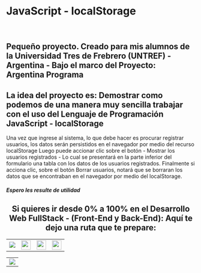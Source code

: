 <h1>JavaScript - localStorage</h1>
<br>
<h2>Pequeño proyecto. Creado para mis alumnos de la <strong> Universidad Tres de Frebrero (UNTREF) - Argentina - Bajo el marco del Proyecto: Argentina Programa</strong></h2>

<h2>La idea del proyecto es: Demostrar como podemos de una manera muy sencilla trabajar con el uso del Lenguaje de Programación JavaScript - localStorage
</h2>

<p>
Una vez que ingrese al sistema, lo que debe hacer es procurar registrar usuarios, los datos serán persistidos en el navegador por medio del recurso localStorage
Luego puede accionar clic sobre el botón - Mostrar los usuarios registrados - Lo cual se presentará en la parte inferior del formulario una tabla con los datos de 
los usuarios registrados.
Finalmente si acciona clic, sobre el botón Borrar usuarios, notará que se borraran los datos que se encontraban en el navegador por medio del localStorage. </p>

<h5>Espero les resulte de utilidad</h5>

<h2 style="text-align:center">Si quieres ir desde 0% a 100% en el <strong>Desarrollo Web FullStack</strong> - (Front-End y Back-End): Aquí te dejo una ruta que te prepare:</h2>
<table>
  <tr>
    <td>
      <img src="https://cedavilu.com/assets/img/cursos/cursos-1.png" >      
    </td>
    <td>
      <img style="width:25" src="https://cedavilu.com/assets/img/cursos/cursos-2.png" >      
    </td>
    <td>
      <img style="width:25" src="https://cedavilu.com/assets/img/cursos/cursos-3.png" >
    </td>
    <td>
     <img style="width:25" src="https://cedavilu.com/assets/img/cursos/cursos-4.png" >
    </td>
  </tr>
</table>

<table>
  <tr>  
    <td><img src="https://adanielf.files.wordpress.com/2020/04/frase-daniel-fuentes.jpg"></td>
  </tr>
</table>




